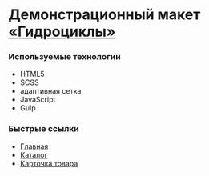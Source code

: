 ﻿# Демонстрационный макет [«Гидроциклы»](https://nlv-nki.github.io/gidro/public/)

### Используемые технологии

- HTML5
- SCSS
- адаптивная сетка
- JavaScript
- Gulp

### Быстрые ссылки

* [Главная](https://nlv-nki.github.io/gidro/public/index.html)
* [Каталог](https://nlv-nki.github.io/gidro/public/catalog.html)
* [Карточка товара](https://nlv-nki.github.io/gidro/public/product.html)
